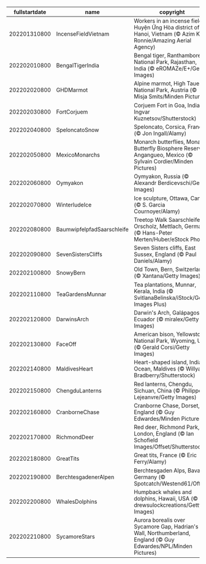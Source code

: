 |fullstartdate|name|copyright|title|image|
|--|--|--|--|--|
202201310800|IncenseFieldVietnam|Workers in an incense field, Huyện Ứng Hòa district of Hanoi, Vietnam (© Azim Khan Ronnie/Amazing Aerial Agency)|Info|![](/en-AU/2022/02/202201310800IncenseFieldVietnam.jpg)|
202202010800|BengalTigerIndia|Bengal tiger, Ranthambore National Park, Rajasthan, India (© eROMAZe/E+/Getty Images)|Info|![](/en-AU/2022/02/202202010800BengalTigerIndia.jpg)|
202202020800|GHDMarmot|Alpine marmot, High Tauern National Park, Austria (© Misja Smits/Minden Pictures)|Info|![](/en-AU/2022/02/202202020800GHDMarmot.jpg)|
202202030800|FortCorjuem|Corjuem Fort in Goa, India (© Ingvar Kuznetsov/Shutterstock)|Info|![](/en-AU/2022/02/202202030800FortCorjuem.jpg)|
202202040800|SpeloncatoSnow|Speloncato, Corsica, France (© Jon Ingall/Alamy)|Info|![](/en-AU/2022/02/202202040800SpeloncatoSnow.jpg)|
202202050800|MexicoMonarchs|Monarch butterflies, Monarch Butterfly Biosphere Reserve, Angangueo, Mexico (© Sylvain Cordier/Minden Pictures)|Info|![](/en-AU/2022/02/202202050800MexicoMonarchs.jpg)|
202202060800|Oymyakon|Oymyakon, Russia (© Alexandr Berdicevschi/Getty Images)|Info|![](/en-AU/2022/02/202202060800Oymyakon.jpg)|
202202070800|WinterludeIce|Ice sculpture, Ottawa, Canada (© S. Garcia Cournoyer/Alamy)|Info|![](/en-AU/2022/02/202202070800WinterludeIce.jpg)|
202202080800|BaumwipfelpfadSaarschleife|Treetop Walk Saarschleife, Orscholz, Mettlach, Germany (© Hans-Peter Merten/Huber/eStock Photo)|Info|![](/en-AU/2022/02/202202080800BaumwipfelpfadSaarschleife.jpg)|
202202090800|SevenSistersCliffs|Seven Sisters cliffs, East Sussex, England (© Paul Daniels/Alamy)|Info|![](/en-AU/2022/02/202202090800SevenSistersCliffs.jpg)|
202202100800|SnowyBern|Old Town, Bern, Switzerland (© Xantana/Getty Images)|Info|![](/en-AU/2022/02/202202100800SnowyBern.jpg)|
202202110800|TeaGardensMunnar|Tea plantations, Munnar, Kerala, India (© SvitlanaBelinska/iStock/Getty Images Plus)|Info|![](/en-AU/2022/02/202202110800TeaGardensMunnar.jpg)|
202202120800|DarwinsArch|Darwin's Arch, Galápagos, Ecuador (© miralex/Getty Images)|Info|![](/en-AU/2022/02/202202120800DarwinsArch.jpg)|
202202130800|FaceOff|American bison, Yellowstone National Park, Wyoming, USA (© Gerald Corsi/Getty Images)|Info|![](/en-AU/2022/02/202202130800FaceOff.jpg)|
202202140800|MaldivesHeart|Heart-shaped island, Indian Ocean, Maldives (© Willyam Bradberry/Shutterstock)|Info|![](/en-AU/2022/02/202202140800MaldivesHeart.jpg)|
202202150800|ChengduLanterns|Red lanterns, Chengdu, Sichuan, China (© Philippe Lejeanvre/Getty Images)|Info|![](/en-AU/2022/02/202202150800ChengduLanterns.jpg)|
202202160800|CranborneChase|Cranborne Chase, Dorset, England (© Guy Edwardes/Minden Pictures)|Info|![](/en-AU/2022/02/202202160800CranborneChase.jpg)|
202202170800|RichmondDeer|Red deer, Richmond Park, London, England (© Ian Schofield Images/Offset/Shutterstock)|Info|![](/en-AU/2022/02/202202170800RichmondDeer.jpg)|
202202180800|GreatTits|Great tits, France (© Eric Ferry/Alamy)|Info|![](/en-AU/2022/02/202202180800GreatTits.jpg)|
202202190800|BerchtesgadenerAlpen|Berchtesgaden Alps, Bavaria, Germany (© Spotcatch/Westend61/Offset)|Info|![](/en-AU/2022/02/202202190800BerchtesgadenerAlpen.jpg)|
202202200800|WhalesDolphins|Humpback whales and dolphins, Hawaii, USA (© drewsulockcreations/Getty Images)|Info|![](/en-AU/2022/02/202202200800WhalesDolphins.jpg)|
202202210800|SycamoreStars|Aurora borealis over Sycamore Gap, Hadrian's Wall, Northumberland, England (© Guy Edwardes/NPL/Minden Pictures)|Info|![](/en-AU/2022/02/202202210800SycamoreStars.jpg)|
